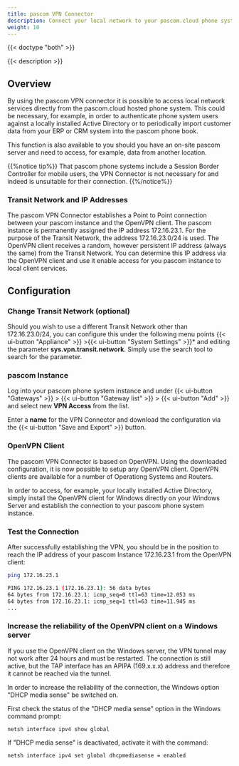 ```yaml
---
title: pascom VPN Connector
description: Connect your local network to your pascom.cloud phone system instance or self hosted pascom PBX via VPN
weight: 10
---
```


{{< doctype "both"  >}}

{{< description >}}

## Overview

By using the pascom VPN connector it is possible to access local network services directly from the pascom.cloud hosted phone system. This could be necessary, for example, in order to authenticate phone system users against a locally installed Active Directory or to periodically import customer data from your ERP or CRM system into the pascom phone book. 

This function is also available to you should you have an on-site pascom server and need to access, for example, data from another location. 

{{%notice tip%}}
That pascom phone systems include a Session Border Controller for mobile users, the VPN Connector is not necessary for and indeed is unsuitable for their connection.
{{%/notice%}}

### Transit Network and IP Addresses

The pascom VPN Connector establishes a Point to Point connection between your pascom instance and the OpenVPN client. The pascom instance is permanently assigned the IP address 172.16.23.1. For the purpose of the Transit Network, the address 172.16.23.0/24 is used. The OpenVPN client receives a random, however persistent IP address (always the same) from the Transit Network. You can determine this IP address via the OpenVPN client and use it enable access for you pascom instance to local client services.

## Configuration

### Change Transit Network (optional)

Should you wish to use a different Transit Network other than 172.16.23.0/24, you can configure this under the following menu points {{< ui-button "Appliance" >}} >{{< ui-button "System Settings" >}}* and editing the parameter **sys.vpn.transit.network**. Simply use the search tool to search for the parameter.

### pascom Instance

Log into your pascom phone system instance and under {{< ui-button "Gateways" >}} > {{< ui-button "Gateway list" >}} > {{< ui-button "Add" >}} and select new **VPN Access** from the list.

Enter a **name** for the VPN Connector and download the configuration via the {{< ui-button "Save and Export" >}} button.

### OpenVPN Client

The pascom VPN Connector is based on OpenVPN. Using the downloaded configuration, it is now possible to setup any OpenVPN client. OpenVPN clients are available for a number of Operationg Systems and Routers. 

In order to access, for example, your locally installed Active Directory, simply install the OpenVPN client for Windows directly on your Windows Server and establish the connection to your pascom phone system instance. 

### Test the Connection

After successfully establishing the VPN, you should be in the position to reach the IP address of your pascom Instance 172.16.23.1 from the OpenVPN client:

```bash
ping 172.16.23.1

PING 172.16.23.1 (172.16.23.1): 56 data bytes
64 bytes from 172.16.23.1: icmp_seq=0 ttl=63 time=12.053 ms
64 bytes from 172.16.23.1: icmp_seq=1 ttl=63 time=11.945 ms
...
```

### Increase the reliability of the OpenVPN client on a Windows server

If you use the OpenVPN client on the Windows server, the VPN tunnel may not work after 24 hours and must be restarted. The connection is still active, but the TAP interface has an APIPA (169.x.x.x) address and therefore it cannot be reached via the tunnel.

In order to increase the reliability of the connection, the Windows option "DHCP media sense"
be switched on.

First check the status of the "DHCP media sense" option in the Windows command prompt:

```shell
netsh interface ipv4 show global
```

If "DHCP media sense" is deactivated, activate it with the command:

```shell
netsh interface ipv4 set global dhcpmediasense = enabled
```